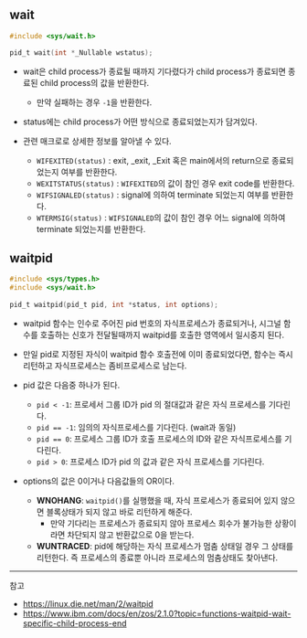 ## wait

```c
#include <sys/wait.h>

pid_t wait(int *_Nullable wstatus);
```

- wait은 child process가 종료될 때까지 기다렸다가 child process가 종료되면 종료된 child process의 값을 반환한다. 
  - 만약 실패하는 경우 `-1`을 반환한다. 

- status에는 child process가 어떤 방식으로 종료되었는지가 담겨있다. 
- 관련 매크로로 상세한 정보를 알아낼 수 있다.
  - `WIFEXITED(status)` : exit, _exit, _Exit 혹은 main에서의 return으로 종료되었는지 여부를 반환한다.
  - `WEXITSTATUS(status)` : `WIFEXITED`의 값이 참인 경우 exit code를 반환한다.
  - `WIFSIGNALED(status)` : signal에 의하여 terminate 되었는지 여부를 반환한다.
  - `WTERMSIG(status)` : `WIFSIGNALED`의 값이 참인 경우 어느 signal에 의하여 terminate 되었는지를 반환한다.

## waitpid

```c
#include <sys/types.h>
#include <sys/wait.h>
 
pid_t waitpid(pid_t pid, int *status, int options);
```

- waitpid 함수는 인수로 주어진 pid 번호의 자식프로세스가 종료되거나, 시그널 함수를 호출하는 신호가 전달될때까지 waitpid를 호출한 영역에서 일시중지 된다.
- 만일 pid로 지정된 자식이 waitpid 함수 호출전에 이미 종료되었다면, 함수는 즉시 리턴하고 자식프로세스는 좀비프로세스로 남는다.

- pid 값은 다음중 하나가 된다.
  - `pid < -1`: 프로세서 그룹 ID가 pid 의 절대값과 같은 자식 프로세스를 기다린다.
  - `pid == -1`: 임의의 자식프로세스를 기다린다. (wait과 동일)
  - `pid == 0`: 프로세스 그룹 ID가 호출 프로세스의 ID와 같은 자식프로세스를 기다린다.
  - `pid > 0`: 프로세스 ID가 pid 의 값과 같은 자식 프로세스를 기다린다.

- options의 값은 0이거나 다음값들의 OR이다.
  - **WNOHANG**: `waitpid()`를 실행했을 때, 자식 프로세스가 종료되어 있지 않으면 블록상태가 되지 않고 바로 리턴하게 해준다.
    - 만약 기다리는 프로세스가 종료되지 않아 프로세스 회수가 불가능한 상황이라면 차단되지 않고 반환값으로 0을 받는다.
  - **WUNTRACED**: pid에 해당하는 자식 프로세스가 멈춤 상태일 경우 그 상태를 리턴한다. 즉 프로세스의 종료뿐 아니라 프로세스의 멈춤상태도 찾아낸다.

---
참고
- https://linux.die.net/man/2/waitpid
- https://www.ibm.com/docs/en/zos/2.1.0?topic=functions-waitpid-wait-specific-child-process-end
